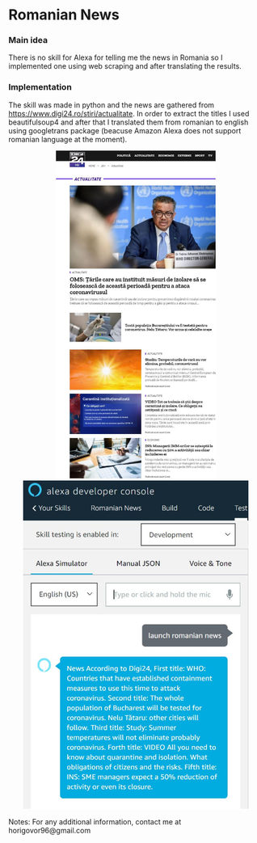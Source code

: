 # Romanian News
### Main idea

There is no skill for Alexa for telling me the news in Romania so I implemented one using web scraping and after translating the results.

### Implementation

The skill was made in python and the news are gathered from https://www.digi24.ro/stiri/actualitate. In order to extract the titles I used beautifulsoup4  and after that I translated them from romanian to english using googletrans package (beacuse Amazon Alexa does not support romanian language at the moment).
<p align="center">
<img height="650" src="images/romanianNews1.jpg">
<img height="650" src="images/romanianNews2.jpg">
</p>
Notes:
For any additional information, contact me at horigovor96@gmail.com

